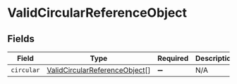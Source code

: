 # ValidCircularReferenceObject


## Fields

| Field                                                                                 | Type                                                                                  | Required                                                                              | Description                                                                           |
| ------------------------------------------------------------------------------------- | ------------------------------------------------------------------------------------- | ------------------------------------------------------------------------------------- | ------------------------------------------------------------------------------------- |
| `circular`                                                                            | [ValidCircularReferenceObject](../../models/shared/validcircularreferenceobject.md)[] | :heavy_minus_sign:                                                                    | N/A                                                                                   |